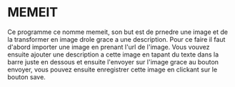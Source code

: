# MEMEIT
Ce programme ce nomme memeit, son but est de prnedre une image et de la transformer en image drole grace a une description.
Pour ce faire il faut d'abord importer une image en prenant l'url de l'image. Vous vouvez ensuite ajouter une description a cette image en tapant du texte dans la barre juste en dessous et ensuite l'envoyer sur l'image grace au bouton envoyer, vous pouvez ensuite enregistrer cette image en clickant sur le bouton save.
